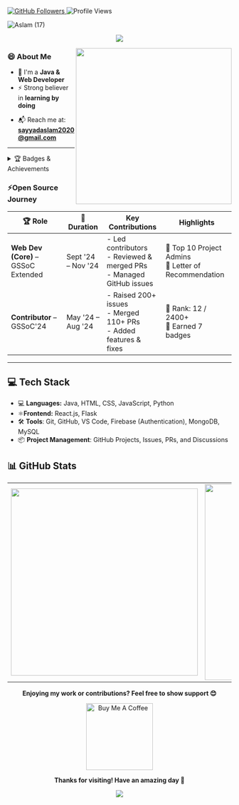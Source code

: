 <p align="left">
  <a href="https://github.com/aslams2020">
    <img src="https://img.shields.io/github/followers/aslams2020?label=Follow&style=social" alt="GitHub Followers"/>
  </a>
  <img src="https://komarev.com/ghpvc/?username=aslams2020&color=blue" alt="Profile Views"/>
</p>


![Aslam  (17)](https://github.com/user-attachments/assets/53b8b255-c8cf-4d0c-88a3-372e2da146e5)
<!-- 
<h1 align="center">
  Hey! I'm <a href="https://www.linkedin.com/in/aslamsayyad02/">Aslam Sayyad</a> ✌️ 
</h1>
-->

<p align="center">
  <img src="https://readme-typing-svg.demolab.com/?lines=Passionate+Open+Source+Contributor;Learning+by+Building;Let's+Build+Something+Awesome!&center=true&width=500&height=25">
</p>

<img align="right" src="https://user-images.githubusercontent.com/74038190/229223263-cf2e4b07-2615-4f87-9c38-e37600f8381a.gif" width="350"/>



### 😄 About Me
- 🚀 I'm a **Java & Web Developer**
- ⚡ Strong believer in **learning by doing**
<!-- - 👨‍💻 Currently sharpening my skills in **DSA**, **React.js**, and full-stack development. -->
- 📬 Reach me at: **sayyadaslam2020@gmail.com**

---


<details>
<summary> 🏆 Badges & Achievements</summary>

#### Holopin Badges – Hacktoberfest 2024  
[![Holopin](https://holopin.me/aslams2020)](https://holopin.io/@aslams2020)

<details>
<summary>☀️ GSSOC(24) Badges</summary>  
<div align="center">
  <p align="center">
  <a href="https://gssoc.girlscript.tech/leaderboard">
    <img src="https://raw.githubusercontent.com/GSSoC24/Postman-Challenge/main/docs/assets/1.png" width="80px"/>
    <img src="https://raw.githubusercontent.com/GSSoC24/Postman-Challenge/main/docs/assets/2.png" width="80px"/>
    <img src="https://raw.githubusercontent.com/GSSoC24/Postman-Challenge/main/docs/assets/3.png" width="80px"/>
    <img src="https://raw.githubusercontent.com/GSSoC24/Postman-Challenge/main/docs/assets/4.png" width="80px"/>
    <img src="https://raw.githubusercontent.com/GSSoC24/Postman-Challenge/main/docs/assets/5.png" width="80px"/>
    <img src="https://raw.githubusercontent.com/GSSoC24/Postman-Challenge/main/docs/assets/6.png" width="80px"/>
    <img src="https://raw.githubusercontent.com/GSSoC24/Postman-Challenge/main/docs/assets/7.png" width="80px"/>
  </a>
</p>
</div>
  </details>
</details>


### ⚡Open Source Journey

| 🏆 Role | 📅 Duration | Key Contributions | Highlights |
|--------|--------------|-----------------------|----------------|
| **Web Dev (Core)** – GSSoC Extended | Sept '24 – Nov '24 | - Led contributors <br> - Reviewed & merged PRs <br> - Managed GitHub issues | 🥇 Top 10 Project Admins <br> 📝 Letter of Recommendation |
| **Contributor** – GSSoC'24 | May '24 – Aug '24 | - Raised 200+ issues <br> - Merged 110+ PRs <br> - Added features & fixes | 🥈 Rank: 12 / 2400+ <br> 🏅 Earned 7 badges |

<!--
## ⚡ Open Source Journey

### ☀️ Core Team Member – GSSoC Extended '24
- 🗓️ *Sept '24 – Nov '24*
- Served as a **Web Developer** and led a group of contributors.
- Maintained GitHub repos: assigned issues, reviewed PRs, performed code reviews.
-  Awarded **Letter of Recommendation** by GirlScript Foundation🏅
-  Recognized as **Top 10 Project Admins**🏆

### 🥇 Contributor – GirlScript Summer of Code (GSSoC) '24
- 🗓️ *May '24 – Aug '24*
- Ranked **12th among 2400+ active contributors🏅**.
-  Raised **200+ issues** and merged **110+ pull requests**.
-  Earned **7 contribution badges** across multiple projects.
-->
---


## 💻 Tech Stack
- 💻 **Languages:** Java, HTML, CSS, JavaScript, Python
- ⚛️**Frontend:** React.js, Flask
- 🛠️ **Tools**: Git, GitHub, VS Code, Firebase (Authentication), MongoDB, MySQL
- 📦 **Project Management**: GitHub Projects, Issues, PRs, and Discussions

<!--
<p align="left">
  <img src="https://raw.githubusercontent.com/devicons/devicon/master/icons/java/java-original.svg" alt="Java" width="40" height="40"/>
  <img src="https://raw.githubusercontent.com/devicons/devicon/master/icons/javascript/javascript-original.svg" alt="JavaScript" width="40" height="40"/>
  <img src="https://raw.githubusercontent.com/devicons/devicon/master/icons/html5/html5-original-wordmark.svg" alt="HTML" width="40" height="40"/>
  <img src="https://raw.githubusercontent.com/devicons/devicon/master/icons/css3/css3-original-wordmark.svg" alt="CSS" width="40" height="40"/>
  <img src="https://raw.githubusercontent.com/devicons/devicon/master/icons/mysql/mysql-original-wordmark.svg" alt="MySQL" width="40" height="40"/>
  <img src="https://www.vectorlogo.zone/logos/sqlite/sqlite-icon.svg" alt="SQLite" width="40" height="40"/>
  <img src="https://www.vectorlogo.zone/logos/git-scm/git-scm-icon.svg" alt="Git" width="40" height="40"/>
  <img src="https://www.vectorlogo.zone/logos/figma/figma-icon.svg" alt="Figma" width="40" height="40"/>
  <img src="https://raw.githubusercontent.com/devicons/devicon/master/icons/c/c-original.svg" alt="C" width="40" height="40"/>
</p>
-->

## 📊 GitHub Stats

<table align="center">
<tr>
  <td>
    <img src="https://github-readme-stats.vercel.app/api?username=aslams2020&show_icons=true&theme=radical" width="420em"/>
  </td>
  <td>
    <img src="https://github-readme-streak-stats.herokuapp.com/?user=aslams2020&theme=radical" width="440em"/>
  </td>
</tr>
</table>

<!--
## 📬 Connect with Me

<p align="left">
  <a href="https://linkedin.com/in/aslamsayyad02" target="blank">
    <img src="https://raw.githubusercontent.com/rahuldkjain/github-profile-readme-generator/master/src/images/icons/Social/linked-in-alt.svg" alt="LinkedIn" width="40" height="30"/>
  </a>
</p>
--> 

<p align="center">
  <strong>Enjoying my work or contributions? Feel free to show support 😊</strong>
</p>

<p align="center">
  <a href="https://buymeacoffee.com/aslams2020" target="_blank">
    <img src="https://cdn.buymeacoffee.com/buttons/v2/default-red.png" width="150" alt="Buy Me A Coffee"/>
  </a>
</p>

<p align="center">
  <strong>Thanks for visiting! Have an amazing day 🚀</strong>
</p>

<p align="center">
  <img src="https://capsule-render.vercel.app/api?type=waving&color=gradient&height=60&section=footer"/>
</p>
